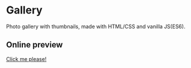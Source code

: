 # Gallery

Photo gallery with thumbnails, made with HTML/CSS and vanilla JS(ES6). 


## Online preview

[Click me please!](https://ozonep.github.io/gallery/)